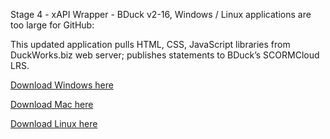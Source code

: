 Stage 4 - xAPI Wrapper - BDuck v2-16, Windows / Linux applications are too large for GitHub:


This updated application pulls HTML, CSS, JavaScript libraries from DuckWorks.biz web server; publishes statements to BDuck’s SCORMCloud LRS.

[Download Windows here](http://duckworks.biz/duckworks/xAPI/downloads/Bduck/Windows/Windows.zip)

[Download Mac here](http://duckworks.biz/duckworks/xAPI/downloads/Bduck/MacOSX/xAPI%20Wrapper%20-%20BDuck.app)

[Download Linux here](http://duckworks.biz/duckworks/xAPI/downloads/Bduck/Linux/Linux.zip)
